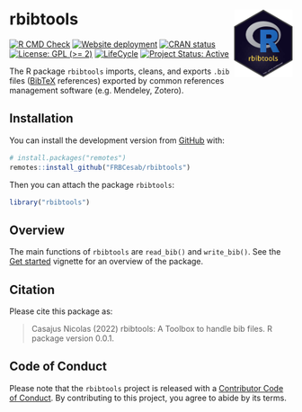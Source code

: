 
<!-- README.md is generated from README.Rmd. Please edit that file -->

# rbibtools <img src="man/figures/hexsticker.png" align="right" style="float:right; height:120px;"/>

<!-- badges: start -->

[![R CMD
Check](https://github.com/frbcesab/rbibtools/actions/workflows/R-CMD-check.yaml/badge.svg)](https://github.com/frbcesab/rbibtools/actions/workflows/R-CMD-check.yaml)
[![Website
deployment](https://github.com/frbcesab/rbibtools/actions/workflows/pkgdown.yaml/badge.svg)](https://github.com/frbcesab/rbibtools/actions/workflows/pkgdown.yaml)
[![CRAN
status](https://www.r-pkg.org/badges/version/rbibtools)](https://CRAN.R-project.org/package=rbibtools)
[![License: GPL (\>=
2)](https://img.shields.io/badge/License-GPL%20%28%3E%3D%202%29-blue.svg)](https://choosealicense.com/licenses/gpl-2.0/)
[![LifeCycle](https://img.shields.io/badge/lifecycle-experimental-orange)](https://lifecycle.r-lib.org/articles/stages.html#experimental)
[![Project Status:
Active](https://www.repostatus.org/badges/latest/active.svg)](https://www.repostatus.org/#active)
<!-- badges: end -->

The R package `rbibtools` imports, cleans, and exports `.bib` files
([BibTeX](https://www.bibtex.com/) references) exported by common
references management software (e.g. Mendeley, Zotero).

## Installation

You can install the development version from
[GitHub](https://github.com/) with:

``` r
# install.packages("remotes")
remotes::install_github("FRBCesab/rbibtools")
```

Then you can attach the package `rbibtools`:

``` r
library("rbibtools")
```

## Overview

The main functions of `rbibtools` are `read_bib()` and `write_bib()`.
See the [Get
started](https://frbcesab.github.io/rbibtools/articles/rbibtools.html)
vignette for an overview of the package.

## Citation

Please cite this package as:

> Casajus Nicolas (2022) rbibtools: A Toolbox to handle bib files. R
> package version 0.0.1.

## Code of Conduct

Please note that the `rbibtools` project is released with a [Contributor
Code of
Conduct](https://contributor-covenant.org/version/2/0/CODE_OF_CONDUCT.html).
By contributing to this project, you agree to abide by its terms.
